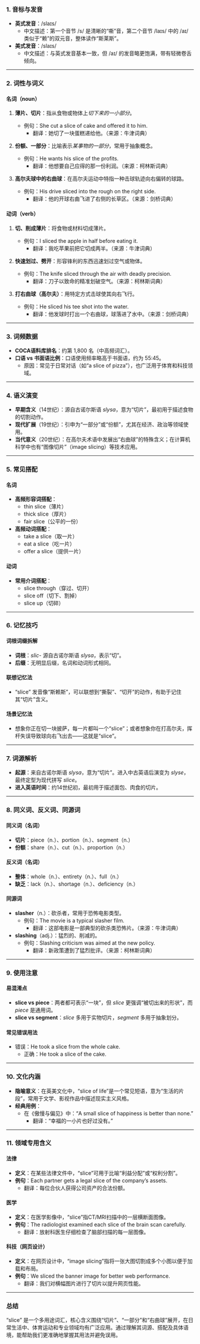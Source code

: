 ### 1. 音标与发音

- **英式发音**：/slaɪs/  
  - 中文描述：第一个音节 /s/ 是清晰的“嘶”音，第二个音节 /laɪs/ 中的 /aɪ/ 类似于“赖”的双元音，整体读作“斯莱斯”。
- **美式发音**：/slaɪs/  
  - 中文描述：与英式发音基本一致，但 /aɪ/ 的发音略更饱满，带有轻微卷舌倾向。

---

### 2. 词性与词义

#### 名词（noun）
1. **薄片、切片**：指从食物或物体上*切下来的一小部分*。  
   - 例句：She cut a slice of cake and offered it to him.  
     - 翻译：她切了一块蛋糕递给他。（来源：牛津词典）

1. **份额、一部分**：比喻表示*某事物的一部分*，常用于抽象概念。  
   - 例句：He wants his slice of the profits.  
     - 翻译：他想要自己应得的那一份利润。（来源：柯林斯词典）

3. **高尔夫球中的右曲球**：在高尔夫运动中特指一种击球轨迹向右偏转的球路。  
   - 例句：His drive sliced into the rough on the right side.  
     - 翻译：他的开球右曲飞进了右侧的长草区。（来源：剑桥词典）

#### 动词（verb）
1. **切、削成薄片**：将食物或材料切成薄片。  
   - 例句：I sliced the apple in half before eating it.  
     - 翻译：我吃苹果前把它切成两半。（来源：牛津词典）

2. **快速划过、劈开**：形容锋利的东西迅速划过空气或物体。  
   - 例句：The knife sliced through the air with deadly precision.  
     - 翻译：刀子以致命的精准划破空气。（来源：柯林斯词典）

3. **打右曲球（高尔夫）**：用特定方式击球使其向右飞行。  
   - 例句：He sliced his tee shot into the water.  
     - 翻译：他发球时打出一个右曲球，球落进了水中。（来源：剑桥词典）

---

### 3. 词频数据

- **COCA语料库排名**：约第 1,800 名（中高频词汇）。
- **口语 vs 书面语比例**：口语使用频率略高于书面语，约为 55:45。  
  - 原因：常见于日常对话（如“a slice of pizza”），也广泛用于体育和科技领域。

---

### 4. 语义演变

- **早期含义**（14世纪）：源自古诺尔斯语 *slysa*，意为“切片”，最初用于描述食物的切割动作。
- **现代扩展**（19世纪）：引申为“一部分”或“份额”，尤其在经济、政治等领域使用。
- **当代意义**（20世纪）：在高尔夫术语中发展出“右曲球”的特殊含义；在计算机科学中也有“图像切片”（image slicing）等技术应用。

---

### 5. 常见搭配

#### 名词
- **高频形容词搭配**：
  - thin slice（薄片）
  - thick slice（厚片）
  - fair slice（公平的一份）
- **高频动词搭配**：
  - take a slice（取一片）
  - eat a slice（吃一片）
  - offer a slice（提供一片）

#### 动词
- **常用介词搭配**：
  - slice through（穿过、切开）
  - slice off（切下、割掉）
  - slice up（切碎）

---

### 6. 记忆技巧

#### 词根词缀拆解
- **词根**：*slic-* 源自古诺尔斯语 *slysa*，表示“切”。
- **后缀**：无明显后缀，名词和动词形式相同。

#### 联想记忆法
- “slice” 发音像“斯赖斯”，可以联想到“撕裂”、“切开”的动作，有助于记住其“切片”含义。

#### 场景记忆法
- 想象你正在切一块披萨，每一片都叫一个“slice”；或者想象你在打高尔夫，挥杆失误导致球向右飞出去——这就是“slice”。

---

### 7. 词源解析

- **起源**：来自古诺尔斯语 *slysa*，意为“切片”。进入中古英语后演变为 *slyse*，最终定型为现代拼写 *slice*。
- **进入英语时间**：约14世纪初，最初用于描述面包、肉食的切片。

---

### 8. 同义词、反义词、同源词

#### 同义词（名词）
- **切片**：piece（n.）、portion（n.）、segment（n.）
- **份额**：share（n.）、cut（n.）、proportion（n.）

#### 反义词（名词）
- **整体**：whole（n.）、entirety（n.）、full（n.）
- **缺乏**：lack（n.）、shortage（n.）、deficiency（n.）

#### 同源词
- **slasher**（n.）：砍杀者，常用于恐怖电影类型。  
  - 例句：The movie is a typical slasher film.  
    - 翻译：这部电影是一部典型的砍杀类恐怖片。（来源：牛津词典）
- **slashing**（adj.）：猛烈的、削减的。  
  - 例句：Slashing criticism was aimed at the new policy.  
    - 翻译：新政策遭到了猛烈批评。（来源：柯林斯词典）

---

### 9. 使用注意

#### 易混淆点
- **slice vs piece**：两者都可表示“一块”，但 *slice* 更强调“被切出来的形状”，而 *piece* 是通用词。
- **slice vs segment**：*slice* 多用于实物切片，*segment* 多用于抽象划分。

#### 常见错误用法
- 错误：He took a slice from the whole cake.  
  - 正确：He took a slice of the cake.

---

### 10. 文化内涵

- **隐喻意义**：在英美文化中，“slice of life”是一个常见短语，意为“生活的片段”，常用于文学、影视作品中描述现实主义风格。
- **经典用例**：
  - 在《傲慢与偏见》中：“A small slice of happiness is better than none.”  
    - 翻译：“幸福的一小片也好过没有。”

---

### 11. 领域专用含义

#### 法律
- **定义**：在某些法律文件中，“slice”可用于比喻“利益分配”或“权利分割”。  
- **例句**：Each partner gets a legal slice of the company’s assets.  
  - 翻译：每位合伙人获得公司资产的合法份额。

#### 医学
- **定义**：在医学影像中，“slice”指CT/MRI扫描中的一层横断面图像。  
- **例句**：The radiologist examined each slice of the brain scan carefully.  
  - 翻译：放射科医生仔细检查了脑部扫描的每一层图像。

#### 科技（网页设计）
- **定义**：在网页设计中，“image slicing”指将一张大图切割成多个小图以便于加载和布局。  
- **例句**：We sliced the banner image for better web performance.  
  - 翻译：我们对横幅图片进行了切片以提升网页性能。

---

### 总结

“slice” 是一个多用途词汇，核心含义围绕“切片”、“一部分”和“右曲球”展开，在日常生活中、体育运动和专业领域均有广泛应用。通过理解其词源、搭配及具体语境，能帮助我们更准确地掌握其用法并避免误用。